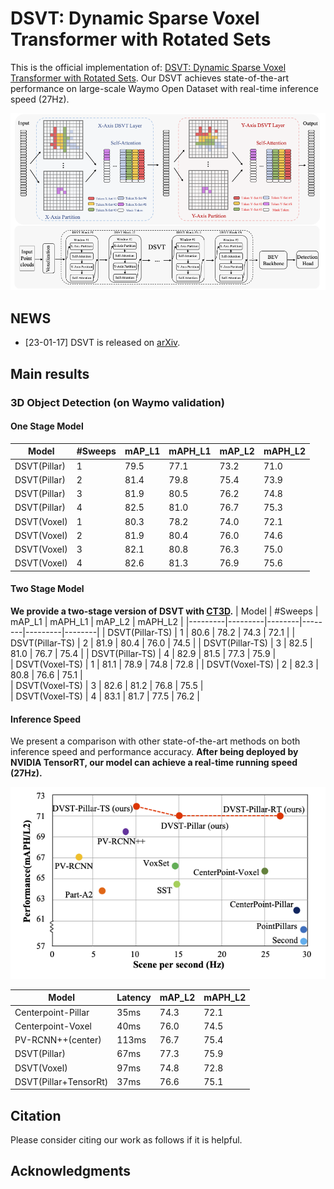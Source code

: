# DSVT: Dynamic Sparse Voxel Transformer with Rotated Sets
	
<!-- [![PWC](https://img.shields.io/endpoint.svg?url=https://paperswithcode.com/badge/embracing-single-stride-3d-object-detector/3d-object-detection-on-waymo-pedestrian)](https://paperswithcode.com/sota/3d-object-detection-on-waymo-pedestrian?p=embracing-single-stride-3d-object-detector)
[![PWC](https://img.shields.io/endpoint.svg?url=https://paperswithcode.com/badge/embracing-single-stride-3d-object-detector/3d-object-detection-on-waymo-cyclist)](https://paperswithcode.com/sota/3d-object-detection-on-waymo-cyclist?p=embracing-single-stride-3d-object-detector)
[![PWC](https://img.shields.io/endpoint.svg?url=https://paperswithcode.com/badge/embracing-single-stride-3d-object-detector/3d-object-detection-on-waymo-vehicle)](https://paperswithcode.com/sota/3d-object-detection-on-waymo-vehicle?p=embracing-single-stride-3d-object-detector) -->

This is the official implementation of: [DSVT: Dynamic Sparse Voxel Transformer with Rotated Sets](www.google.com). Our DSVT achieves state-of-the-art performance on large-scale Waymo Open Dataset with real-time inference speed (27Hz).

![Pipeline](assets/Figure3_sc.png)

## NEWS
- [23-01-17] DSVT is released on [arXiv](www.google.com).


## Main results
### 3D Object Detection (on Waymo validation)
#### One Stage Model
|  Model  |  #Sweeps | mAP_L1 | mAPH_L1 | mAP_L2  | mAPH_L2 | 
|---------|---------|--------|--------|---------|--------|
|  DSVT(Pillar) | 1       |  79.5  |  77.1  |  73.2   |  71.0  |
|  DSVT(Pillar) | 2       |  81.4  |  79.8  |  75.4   |  73.9  |
|  DSVT(Pillar) | 3       |  81.9  |  80.5  |  76.2   |  74.8  |
|  DSVT(Pillar) | 4       |  82.5  |  81.0  |  76.7   |  75.3  |  
|  DSVT(Voxel) | 1       |  80.3  |  78.2  |  74.0   |  72.1  |
|  DSVT(Voxel) | 2       |  81.9  |  80.4  |  76.0   |  74.6  |  
|  DSVT(Voxel) | 3       |  82.1  |  80.8  |  76.3   |  75.0  |  
|  DSVT(Voxel) | 4       |  82.6  |  81.3  |  76.9   |  75.6  |

#### Two Stage Model
**We provide a two-stage version of DSVT with [CT3D](https://github.com/hlsheng1/CT3D).**
|  Model  |  #Sweeps | mAP_L1 | mAPH_L1 | mAP_L2  | mAPH_L2 | 
|---------|---------|--------|--------|---------|--------|
|  DSVT(Pillar-TS) | 1       |  80.6  |  78.2  |  74.3   |  72.1  |
|  DSVT(Pillar-TS) | 2       |  81.9  |  80.4  |  76.0   |  74.5  |
|  DSVT(Pillar-TS) | 3       |  82.5  |  81.0  |  76.7   |  75.4  |
|  DSVT(Pillar-TS) | 4       |  82.9  |  81.5  |  77.3   |  75.9  |  
|  DSVT(Voxel-TS) | 1       |  81.1  |  78.9  |  74.8   |  72.8  |
|  DSVT(Voxel-TS) | 2       |  82.3  |  80.8  |  76.6   |  75.1  |  
|  DSVT(Voxel-TS) | 3       |  82.6  |  81.2  |  76.8   |  75.5  |  
|  DSVT(Voxel-TS) | 4       |  83.1  |  81.7  |  77.5   |  76.2  |

#### Inference Speed
We present a comparison with other state-of-the-art methods on both inference speed and performance accuracy. **After being deployed by NVIDIA TensorRT, our model can achieve a real-time running speed (27Hz).** 

![Speed](assets/Figure1_arxiv.png)

|  Model  |  Latency |  mAP_L2  | mAPH_L2 | 
|---------|---------|---------|--------|
|  Centerpoint-Pillar | 35ms       |  74.3   |  72.1  |
|  Centerpoint-Voxel | 40ms       |  76.0   |  74.5  |
|  PV-RCNN++(center) | 113ms       |  76.7   |  75.4  |
|  DSVT(Pillar) | 67ms       |  77.3   |  75.9  |  
|  DSVT(Voxel) | 97ms       |  74.8   |  72.8  |
|  DSVT(Pillar+TensorRt) | 37ms       |  76.6   |  75.1  |  



## Citation
Please consider citing our work as follows if it is helpful.


## Acknowledgments